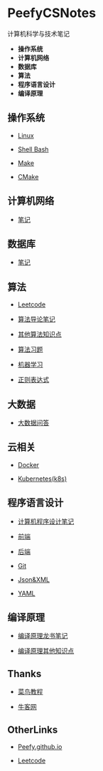 # PeefyCSNotes

计算机科学与技术笔记

* **操作系统** 
* **计算机网络** 
* **数据库** 
* **算法**
* **程序语言设计**
* **编译原理**

## 操作系统

* [Linux](https://github.com/Peefy/PeefyCSNotes/blob/master/doc/README_OS.md)

* [Shell Bash](https://github.com/Peefy/PeefyCSNotes/blob/master/doc/README_SHELL.md)

* [Make](https://github.com/Peefy/CppInVSCode/blob/master/makefile)

* [CMake](https://github.com/Peefy/PeefyCSNotes/blob/master/doc/README_CMAKE.md)

## 计算机网络

* [笔记](https://github.com/Peefy/PeefyCSNotes/blob/master/doc/README_NETWORK.md)

## 数据库 

* [笔记](https://github.com/Peefy/PeefyCSNotes/blob/master/doc/README_DATABASE.md)

## 算法 

* [Leetcode](https://github.com/Peefy/PeefyLeetCode)

* [算法导论笔记](https://github.com/Peefy/IntroductionToAlgorithm.Python)

* [其他算法知识点](https://github.com/Peefy/PeefyCSNotes/blob/master/doc/README_ALGORITHM.md)

* [算法习题](https://github.com/Peefy/PeefyCSNotes/blob/master/doc/README_ALGORITHM_PRACTICE.md)

* [机器学习](https://github.com/Peefy/PeefyCSNotes/blob/master/doc/README_MACHINE_LEARNING.md)

* [正则表达式](https://github.com/Peefy/PeefyCSNotes/blob/master/doc/README_REGEX.md)

## 大数据

* [大数据问答](https://github.com/Peefy/PeefyCSNotes/blob/master/doc/README_BIGDATA.md)

## 云相关

* [Docker](https://github.com/Peefy/PeefyCSNotes/blob/master/doc/README_DOCKER.md)

* [Kubernetes(k8s)](https://github.com/Peefy/PeefyCSNotes/blob/master/doc/README_KUBERNETES.md)

## 程序语言设计

* [计算机程序设计笔记](https://github.com/Peefy/PeefyCSNotes/blob/master/doc/README_CODING.md)

* [前端](https://github.com/Peefy/PeefyCSNotes/blob/master/doc/README_FRONTEND.md)

* [后端](https://github.com/Peefy/PeefyCSNotes/blob/master/doc/README_BACKEND.md)

* [Git](https://github.com/Peefy/PeefyCSNotes/blob/master/doc/README_GIT.md)

* [Json&XML](https://github.com/Peefy/PeefyCSNotes/blob/master/doc/README_JSON_XML.md)

* [YAML](https://github.com/Peefy/PeefyCSNotes/blob/master/doc/README_YAML.md)

## 编译原理 

* [编译原理龙书笔记](https://github.com/Peefy/CompileDragonBook.Cpp/blob/master/doc/NOTE.md)

* [编译原理其他知识点](https://github.com/Peefy/PeefyCSNotes/blob/master/doc/README_COMPILE.md)

## Thanks

* [菜鸟教程](http://www.runoob.com/)

* [牛客网](https://www.nowcoder.com/)

## OtherLinks

* [Peefy.github.io](https://peefy.github.io/)

* [Leetcode](https://leetcode-cn.com/problemset/all/)
